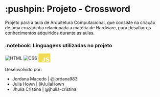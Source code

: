 

<h1> :pushpin: Projeto - Crossword</h1>
<p>Projeto para a aula de Arquitetura Computacional, que consiste na criação de uma cruzadinha relacionada a matéria de Hardware, para desafiar os conhecimentos adquiridos durante as aulas.</p>

<div>
  <h3> :notebook: Linguagens utilizadas no projeto </h3>
  <img align="center" alt="HTML" alt="HTML" height="30" width="40" src="https://cdn.jsdelivr.net/gh/devicons/devicon/icons/html5/html5-original.svg">
  <img align="center" alt="CSS" alt="CSS" height="30" width="40" src="https://cdn.jsdelivr.net/gh/devicons/devicon/icons/c/c-original.svg">
  <img align="center" alt="JavaScript" height="30" width="40" src="https://raw.githubusercontent.com/devicons/devicon/master/icons/javascript/javascript-plain.svg">
</fiv>

 Desenvolvido por:
  - Jordana Macedo | @jordana983
  - Julia Hown | @JuliaHown
  - Jhulia Cristina | @jhulia-cristina
